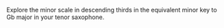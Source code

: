 Explore the minor scale in descending thirds in the equivalent minor key to Gb major in your tenor saxophone.